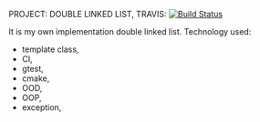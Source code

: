 
PROJECT: DOUBLE LINKED LIST, TRAVIS: [![Build Status](https://travis-ci.com/szymonjanas/DoubleLinkedList.svg?branch=master)](https://travis-ci.com/szymonjanas/DoubleLinkedList)

It is my own implementation double linked list.
Technology used:
- template class,
- CI,
- gtest,
- cmake,
- OOD,
- OOP,
- exception,
